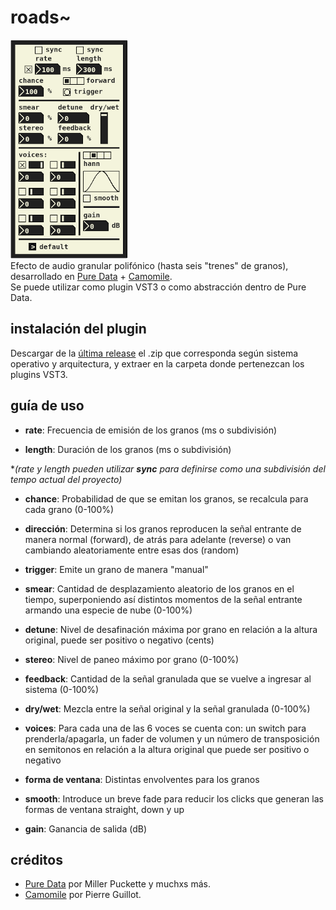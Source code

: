 # roads~
![img](https://raw.githubusercontent.com/martindylan/martindylan.github.io/master/static/media/roads.2fd9a094e152cde14122.png)  
Efecto de audio granular polifónico (hasta seis "trenes" de granos), desarrollado en [Pure Data](https://github.com/pure-data/pure-data) + [Camomile](https://github.com/pierreguillot/Camomile).  
Se puede utilizar como plugin VST3 o como abstracción dentro de Pure Data.

## instalación del plugin
Descargar de la [última release](https://github.com/martindylan/roads/releases/latest) el .zip que corresponda según sistema operativo y arquitectura, y extraer en la carpeta donde pertenezcan los plugins VST3.

## guía de uso
- **rate**: Frecuencia de emisión de los granos (ms o subdivisión)

- **length**: Duración de los granos (ms o subdivisión)

\**(rate y length pueden utilizar **sync** para definirse como una subdivisión del tempo actual del proyecto)*

- **chance**: Probabilidad de que se emitan los granos, se recalcula para cada grano (0-100%)

- **dirección**: Determina si los granos reproducen la señal entrante de manera normal (forward), de atrás para adelante (reverse) o van cambiando aleatoriamente entre esas dos (random)

- **trigger**: Emite un grano de manera "manual"

- **smear**: Cantidad de desplazamiento aleatorio de los granos en el tiempo, superponiendo así distintos momentos de la señal entrante armando una especie de nube (0-100%)

- **detune**: Nivel de desafinación máxima por grano en relación a la altura original, puede ser positivo o negativo (cents)

- **stereo**: Nivel de paneo máximo por grano (0-100%)

- **feedback**: Cantidad de la señal granulada que se vuelve a ingresar al sistema (0-100%)

- **dry/wet**: Mezcla entre la señal original y la señal granulada (0-100%)

- **voices**: Para cada una de las 6 voces se cuenta con: un switch para prenderla/apagarla, un fader de volumen y un número de transposición en semitonos en relación a la altura original que puede ser positivo o negativo

- **forma de ventana**: Distintas envolventes para los granos

- **smooth**: Introduce un breve fade para reducir los clicks que generan las formas de ventana straight, down y up

- **gain**: Ganancia de salida (dB)

## créditos
- [Pure Data](https://github.com/pure-data/pure-data) por Miller Puckette y muchxs más.
- [Camomile](https://github.com/pierreguillot/Camomile) por Pierre Guillot.
